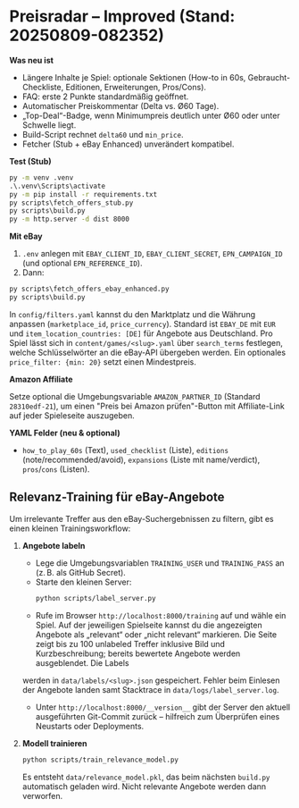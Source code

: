 # Preisradar – Improved (Stand: 20250809-082352)

**Was neu ist**


- Längere Inhalte je Spiel: optionale Sektionen (How-to in 60s, Gebraucht-Checkliste, Editionen, Erweiterungen, Pros/Cons).
- FAQ: erste 2 Punkte standardmäßig geöffnet.
- Automatischer Preiskommentar (Delta vs. Ø60 Tage).
- „Top-Deal“-Badge, wenn Minimumpreis deutlich unter Ø60 oder unter Schwelle liegt.
- Build-Script rechnet `delta60` und `min_price`.
- Fetcher (Stub + eBay Enhanced) unverändert kompatibel.

**Test (Stub)**
```bat
py -m venv .venv
.\.venv\Scripts\activate
py -m pip install -r requirements.txt
py scripts\fetch_offers_stub.py
py scripts\build.py
py -m http.server -d dist 8000
```

**Mit eBay**
1) `.env` anlegen mit `EBAY_CLIENT_ID`, `EBAY_CLIENT_SECRET`, `EPN_CAMPAIGN_ID` (und optional `EPN_REFERENCE_ID`).
2) Dann:
```bat
py scripts\fetch_offers_ebay_enhanced.py
py scripts\build.py
```

In `config/filters.yaml` kannst du den Marktplatz und die Währung anpassen
(`marketplace_id`, `price_currency`). Standard ist `EBAY_DE` mit `EUR` und
`item_location_countries: [DE]` für Angebote aus Deutschland. Pro Spiel lässt
 sich in `content/games/<slug>.yaml` über `search_terms` festlegen, welche
 Schlüsselwörter an die eBay‑API übergeben werden. Ein optionales
`price_filter: {min: 20}` setzt einen Mindestpreis.

**Amazon Affiliate**

Setze optional die Umgebungsvariable `AMAZON_PARTNER_ID` (Standard `28310edf-21`), um einen "Preis bei Amazon prüfen"-Button mit Affiliate-Link auf jeder Spieleseite auszugeben.

**YAML Felder (neu & optional)**
- `how_to_play_60s` (Text), `used_checklist` (Liste), `editions` (note/recommended/avoid), `expansions` (Liste mit name/verdict), `pros`/`cons` (Listen).

## Relevanz-Training für eBay-Angebote

Um irrelevante Treffer aus den eBay-Suchergebnissen zu filtern, gibt es einen
kleinen Trainingsworkflow:

1. **Angebote labeln**

   - Lege die Umgebungsvariablen `TRAINING_USER` und `TRAINING_PASS` an
     (z. B. als GitHub Secret).
   - Starte den kleinen Server:
     ```bash
     python scripts/label_server.py
     ```
   - Rufe im Browser `http://localhost:8000/training` auf und wähle ein Spiel.
     Auf der jeweiligen Spielseite kannst du die angezeigten Angebote als
     „relevant“ oder „nicht relevant“ markieren. Die Seite zeigt bis zu 100
     unlabeled Treffer inklusive Bild und Kurzbeschreibung; bereits
     bewertete Angebote werden ausgeblendet. Die Labels

   werden in `data/labels/<slug>.json` gespeichert. Fehler beim Einlesen
   der Angebote landen samt Stacktrace in `data/logs/label_server.log`.
   - Unter `http://localhost:8000/__version__` gibt der Server den aktuell
     ausgeführten Git-Commit zurück – hilfreich zum Überprüfen eines
     Neustarts oder Deployments.

2. **Modell trainieren**

   ```bash
   python scripts/train_relevance_model.py
   ```

   Es entsteht `data/relevance_model.pkl`, das beim nächsten `build.py`
   automatisch geladen wird. Nicht relevante Angebote werden dann verworfen.
